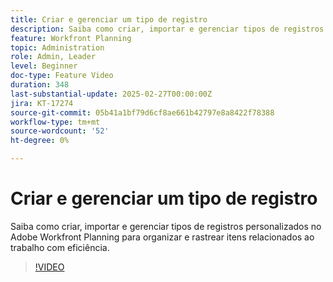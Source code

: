 ```yaml
---
title: Criar e gerenciar um tipo de registro
description: Saiba como criar, importar e gerenciar tipos de registros personalizados no Adobe Workfront Planning para organizar e rastrear itens relacionados ao trabalho com eficiência.
feature: Workfront Planning
topic: Administration
role: Admin, Leader
level: Beginner
doc-type: Feature Video
duration: 348
last-substantial-update: 2025-02-27T00:00:00Z
jira: KT-17274
source-git-commit: 05b41a1bf79d6cf8ae661b42797e8a8422f78388
workflow-type: tm+mt
source-wordcount: '52'
ht-degree: 0%

---
```



# Criar e gerenciar um tipo de registro

Saiba como criar, importar e gerenciar tipos de registros personalizados no Adobe Workfront Planning para organizar e rastrear itens relacionados ao trabalho com eficiência.

>[!VIDEO](https://video.tv.adobe.com/v/3447965/?learn=on&enablevpops)
